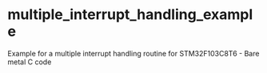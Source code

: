 # multiple_interrupt_handling_example

Example for a multiple interrupt handling routine for STM32F103C8T6 - Bare metal C code
